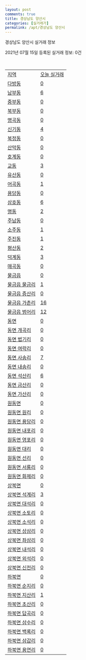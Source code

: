 ```yaml
---
layout: post
comments: true
title: 경상남도 양산시
categories: [실거래가]
permalink: /apt/경상남도 양산시
---
```


경상남도 양산시 실거래 정보

2021년 07월 15일 등록된 실거래 정보: 0건

<script type="text/javascript">
  google.charts.load('current', {'packages':['corechart']});
  google.charts.setOnLoadCallback(drawChart);

  function drawChart() {
    var data = google.visualization.arrayToDataTable([['거래일', '매매', '전월세', '전매'], ['20-07', 319, 386, 40], ['20-08', 540, 466, 88], ['20-09', 602, 471, 86], ['20-10', 772, 453, 151], ['20-11', 1822, 514, 477], ['20-12', 1050, 534, 205], ['21-01', 702, 579, 361], ['21-02', 607, 460, 131], ['21-03', 807, 511, 100], ['21-04', 730, 504, 138], ['21-05', 798, 434, 185], ['21-06', 688, 347, 81], ['21-07', 112, 64, 14]]);

    var options = {
      title: '최근 1년간 유형별 거래량 추이',
      legend: { position: 'bottom' }
    };

    var chart = new google.visualization.LineChart(document.getElementById('columnchart_material'));
    chart.draw(data, (options));
  }
</script>

<div id="columnchart_material" style="width: 95%; margin-left: -35px"></div>
<br>
<table class="sortable">
  <tr>
    <td><a href="#">지역</a></td>
    <td><a href="#">오늘 실거래</a></td>
  </tr>

  
  <tr class="item">
    <td><a href="경상남도 양산시 다방동">다방동</a></td>
    <td><a href="경상남도 양산시 다방동">0</a></td>
  </tr>
    

  <tr class="item">
    <td><a href="경상남도 양산시 남부동">남부동</a></td>
    <td><a href="경상남도 양산시 남부동">6</a></td>
  </tr>
    

  <tr class="item">
    <td><a href="경상남도 양산시 중부동">중부동</a></td>
    <td><a href="경상남도 양산시 중부동">0</a></td>
  </tr>
    

  <tr class="item">
    <td><a href="경상남도 양산시 북부동">북부동</a></td>
    <td><a href="경상남도 양산시 북부동">0</a></td>
  </tr>
    

  <tr class="item">
    <td><a href="경상남도 양산시 명곡동">명곡동</a></td>
    <td><a href="경상남도 양산시 명곡동">0</a></td>
  </tr>
    

  <tr class="item">
    <td><a href="경상남도 양산시 신기동">신기동</a></td>
    <td><a href="경상남도 양산시 신기동">4</a></td>
  </tr>
    

  <tr class="item">
    <td><a href="경상남도 양산시 북정동">북정동</a></td>
    <td><a href="경상남도 양산시 북정동">0</a></td>
  </tr>
    

  <tr class="item">
    <td><a href="경상남도 양산시 산막동">산막동</a></td>
    <td><a href="경상남도 양산시 산막동">0</a></td>
  </tr>
    

  <tr class="item">
    <td><a href="경상남도 양산시 호계동">호계동</a></td>
    <td><a href="경상남도 양산시 호계동">0</a></td>
  </tr>
    

  <tr class="item">
    <td><a href="경상남도 양산시 교동">교동</a></td>
    <td><a href="경상남도 양산시 교동">3</a></td>
  </tr>
    

  <tr class="item">
    <td><a href="경상남도 양산시 유산동">유산동</a></td>
    <td><a href="경상남도 양산시 유산동">0</a></td>
  </tr>
    

  <tr class="item">
    <td><a href="경상남도 양산시 어곡동">어곡동</a></td>
    <td><a href="경상남도 양산시 어곡동">1</a></td>
  </tr>
    

  <tr class="item">
    <td><a href="경상남도 양산시 용당동">용당동</a></td>
    <td><a href="경상남도 양산시 용당동">0</a></td>
  </tr>
    

  <tr class="item">
    <td><a href="경상남도 양산시 삼호동">삼호동</a></td>
    <td><a href="경상남도 양산시 삼호동">6</a></td>
  </tr>
    

  <tr class="item">
    <td><a href="경상남도 양산시 명동">명동</a></td>
    <td><a href="경상남도 양산시 명동">2</a></td>
  </tr>
    

  <tr class="item">
    <td><a href="경상남도 양산시 주남동">주남동</a></td>
    <td><a href="경상남도 양산시 주남동">0</a></td>
  </tr>
    

  <tr class="item">
    <td><a href="경상남도 양산시 소주동">소주동</a></td>
    <td><a href="경상남도 양산시 소주동">1</a></td>
  </tr>
    

  <tr class="item">
    <td><a href="경상남도 양산시 주진동">주진동</a></td>
    <td><a href="경상남도 양산시 주진동">1</a></td>
  </tr>
    

  <tr class="item">
    <td><a href="경상남도 양산시 평산동">평산동</a></td>
    <td><a href="경상남도 양산시 평산동">2</a></td>
  </tr>
    

  <tr class="item">
    <td><a href="경상남도 양산시 덕계동">덕계동</a></td>
    <td><a href="경상남도 양산시 덕계동">3</a></td>
  </tr>
    

  <tr class="item">
    <td><a href="경상남도 양산시 매곡동">매곡동</a></td>
    <td><a href="경상남도 양산시 매곡동">0</a></td>
  </tr>
    

  <tr class="item">
    <td><a href="경상남도 양산시 물금읍">물금읍</a></td>
    <td><a href="경상남도 양산시 물금읍">0</a></td>
  </tr>
    

  <tr class="item">
    <td><a href="경상남도 양산시 물금읍 물금리">물금읍 물금리</a></td>
    <td><a href="경상남도 양산시 물금읍 물금리">1</a></td>
  </tr>
    

  <tr class="item">
    <td><a href="경상남도 양산시 물금읍 증산리">물금읍 증산리</a></td>
    <td><a href="경상남도 양산시 물금읍 증산리">0</a></td>
  </tr>
    

  <tr class="item">
    <td><a href="경상남도 양산시 물금읍 가촌리">물금읍 가촌리</a></td>
    <td><a href="경상남도 양산시 물금읍 가촌리">16</a></td>
  </tr>
    

  <tr class="item">
    <td><a href="경상남도 양산시 물금읍 범어리">물금읍 범어리</a></td>
    <td><a href="경상남도 양산시 물금읍 범어리">12</a></td>
  </tr>
    

  <tr class="item">
    <td><a href="경상남도 양산시 동면">동면</a></td>
    <td><a href="경상남도 양산시 동면">0</a></td>
  </tr>
    

  <tr class="item">
    <td><a href="경상남도 양산시 동면 개곡리">동면 개곡리</a></td>
    <td><a href="경상남도 양산시 동면 개곡리">0</a></td>
  </tr>
    

  <tr class="item">
    <td><a href="경상남도 양산시 동면 법기리">동면 법기리</a></td>
    <td><a href="경상남도 양산시 동면 법기리">0</a></td>
  </tr>
    

  <tr class="item">
    <td><a href="경상남도 양산시 동면 여락리">동면 여락리</a></td>
    <td><a href="경상남도 양산시 동면 여락리">0</a></td>
  </tr>
    

  <tr class="item">
    <td><a href="경상남도 양산시 동면 사송리">동면 사송리</a></td>
    <td><a href="경상남도 양산시 동면 사송리">7</a></td>
  </tr>
    

  <tr class="item">
    <td><a href="경상남도 양산시 동면 내송리">동면 내송리</a></td>
    <td><a href="경상남도 양산시 동면 내송리">0</a></td>
  </tr>
    

  <tr class="item">
    <td><a href="경상남도 양산시 동면 석산리">동면 석산리</a></td>
    <td><a href="경상남도 양산시 동면 석산리">6</a></td>
  </tr>
    

  <tr class="item">
    <td><a href="경상남도 양산시 동면 금산리">동면 금산리</a></td>
    <td><a href="경상남도 양산시 동면 금산리">0</a></td>
  </tr>
    

  <tr class="item">
    <td><a href="경상남도 양산시 동면 가산리">동면 가산리</a></td>
    <td><a href="경상남도 양산시 동면 가산리">0</a></td>
  </tr>
    

  <tr class="item">
    <td><a href="경상남도 양산시 원동면">원동면</a></td>
    <td><a href="경상남도 양산시 원동면">0</a></td>
  </tr>
    

  <tr class="item">
    <td><a href="경상남도 양산시 원동면 원리">원동면 원리</a></td>
    <td><a href="경상남도 양산시 원동면 원리">0</a></td>
  </tr>
    

  <tr class="item">
    <td><a href="경상남도 양산시 원동면 용당리">원동면 용당리</a></td>
    <td><a href="경상남도 양산시 원동면 용당리">0</a></td>
  </tr>
    

  <tr class="item">
    <td><a href="경상남도 양산시 원동면 내포리">원동면 내포리</a></td>
    <td><a href="경상남도 양산시 원동면 내포리">0</a></td>
  </tr>
    

  <tr class="item">
    <td><a href="경상남도 양산시 원동면 영포리">원동면 영포리</a></td>
    <td><a href="경상남도 양산시 원동면 영포리">0</a></td>
  </tr>
    

  <tr class="item">
    <td><a href="경상남도 양산시 원동면 대리">원동면 대리</a></td>
    <td><a href="경상남도 양산시 원동면 대리">0</a></td>
  </tr>
    

  <tr class="item">
    <td><a href="경상남도 양산시 원동면 선리">원동면 선리</a></td>
    <td><a href="경상남도 양산시 원동면 선리">0</a></td>
  </tr>
    

  <tr class="item">
    <td><a href="경상남도 양산시 원동면 서룡리">원동면 서룡리</a></td>
    <td><a href="경상남도 양산시 원동면 서룡리">0</a></td>
  </tr>
    

  <tr class="item">
    <td><a href="경상남도 양산시 원동면 화제리">원동면 화제리</a></td>
    <td><a href="경상남도 양산시 원동면 화제리">0</a></td>
  </tr>
    

  <tr class="item">
    <td><a href="경상남도 양산시 상북면">상북면</a></td>
    <td><a href="경상남도 양산시 상북면">0</a></td>
  </tr>
    

  <tr class="item">
    <td><a href="경상남도 양산시 상북면 석계리">상북면 석계리</a></td>
    <td><a href="경상남도 양산시 상북면 석계리">3</a></td>
  </tr>
    

  <tr class="item">
    <td><a href="경상남도 양산시 상북면 대석리">상북면 대석리</a></td>
    <td><a href="경상남도 양산시 상북면 대석리">0</a></td>
  </tr>
    

  <tr class="item">
    <td><a href="경상남도 양산시 상북면 소토리">상북면 소토리</a></td>
    <td><a href="경상남도 양산시 상북면 소토리">0</a></td>
  </tr>
    

  <tr class="item">
    <td><a href="경상남도 양산시 상북면 소석리">상북면 소석리</a></td>
    <td><a href="경상남도 양산시 상북면 소석리">0</a></td>
  </tr>
    

  <tr class="item">
    <td><a href="경상남도 양산시 상북면 상삼리">상북면 상삼리</a></td>
    <td><a href="경상남도 양산시 상북면 상삼리">0</a></td>
  </tr>
    

  <tr class="item">
    <td><a href="경상남도 양산시 상북면 좌삼리">상북면 좌삼리</a></td>
    <td><a href="경상남도 양산시 상북면 좌삼리">0</a></td>
  </tr>
    

  <tr class="item">
    <td><a href="경상남도 양산시 상북면 내석리">상북면 내석리</a></td>
    <td><a href="경상남도 양산시 상북면 내석리">0</a></td>
  </tr>
    

  <tr class="item">
    <td><a href="경상남도 양산시 상북면 외석리">상북면 외석리</a></td>
    <td><a href="경상남도 양산시 상북면 외석리">0</a></td>
  </tr>
    

  <tr class="item">
    <td><a href="경상남도 양산시 상북면 신전리">상북면 신전리</a></td>
    <td><a href="경상남도 양산시 상북면 신전리">0</a></td>
  </tr>
    

  <tr class="item">
    <td><a href="경상남도 양산시 하북면">하북면</a></td>
    <td><a href="경상남도 양산시 하북면">0</a></td>
  </tr>
    

  <tr class="item">
    <td><a href="경상남도 양산시 하북면 순지리">하북면 순지리</a></td>
    <td><a href="경상남도 양산시 하북면 순지리">0</a></td>
  </tr>
    

  <tr class="item">
    <td><a href="경상남도 양산시 하북면 지산리">하북면 지산리</a></td>
    <td><a href="경상남도 양산시 하북면 지산리">1</a></td>
  </tr>
    

  <tr class="item">
    <td><a href="경상남도 양산시 하북면 초산리">하북면 초산리</a></td>
    <td><a href="경상남도 양산시 하북면 초산리">0</a></td>
  </tr>
    

  <tr class="item">
    <td><a href="경상남도 양산시 하북면 답곡리">하북면 답곡리</a></td>
    <td><a href="경상남도 양산시 하북면 답곡리">0</a></td>
  </tr>
    

  <tr class="item">
    <td><a href="경상남도 양산시 하북면 삼수리">하북면 삼수리</a></td>
    <td><a href="경상남도 양산시 하북면 삼수리">0</a></td>
  </tr>
    

  <tr class="item">
    <td><a href="경상남도 양산시 하북면 백록리">하북면 백록리</a></td>
    <td><a href="경상남도 양산시 하북면 백록리">0</a></td>
  </tr>
    

  <tr class="item">
    <td><a href="경상남도 양산시 하북면 삼감리">하북면 삼감리</a></td>
    <td><a href="경상남도 양산시 하북면 삼감리">0</a></td>
  </tr>
    

  <tr class="item">
    <td><a href="경상남도 양산시 하북면 용연리">하북면 용연리</a></td>
    <td><a href="경상남도 양산시 하북면 용연리">0</a></td>
  </tr>
    


</table>


    